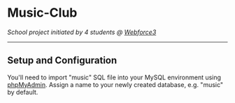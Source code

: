 <h1><strong>Music-Club</strong></h1>
<em>School project initiated by 4 students @ <a href="http://www.wf3.fr/" target=”_blank”>Webforce3</a></em>
<hr>
<h2>Setup and Configuration</h2>
<p>You'll need to import "music" SQL file into your MySQL environment using <a href="http://www.phpmyadmin.net/" target=”_blank”>phpMyAdmin</a>. Assign a name to your newly created database, e.g. "music" by default.</p>
